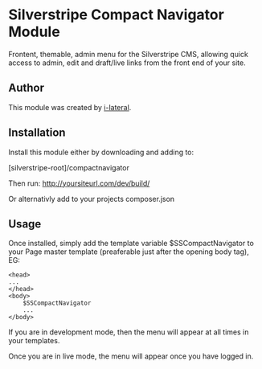 Silverstripe Compact Navigator Module
=====================================

Frontent, themable, admin menu for the Silverstripe CMS, allowing quick access to
admin, edit and draft/live links from the front end of your site.

## Author
This module was created by [i-lateral](http://www.i-lateral.com).

## Installation
Install this module either by downloading and adding to:

[silverstripe-root]/compactnavigator

Then run: http://yoursiteurl.com/dev/build/

Or alternativly add to your projects composer.json

## Usage
Once installed, simply add the template variable $SSCompactNavigator to your Page
master template (preaferable just after the opening body tag), EG:

    <head>
    ...
    </head>
    <body>
        $SSCompactNavigator
        ...
    </body>

If you are in development mode, then the menu will appear at all times in your
templates.

Once you are in live mode, the menu will appear once you have logged in.
